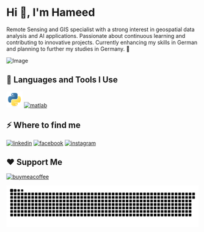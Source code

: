 <h1>Hi 👋, I'm Hameed</h1>
<p>Remote Sensing and GIS specialist with a strong interest in geospatial data analysis and AI applications. Passionate about continuous learning and contributing to innovative projects. Currently enhancing my skills in German and planning to further my studies in Germany. 🚀</p>

![Image](https://github.com/user-attachments/assets/3839f96e-6489-4389-8887-479ad4e941ea)
<h2>🚀 Languages and Tools I Use</h2>
<p><a target="_blank" href="https://raw.githubusercontent.com/devicons/devicon/master/icons/python/python-original.svg" style="display: inline-block;"><img src="https://raw.githubusercontent.com/devicons/devicon/master/icons/python/python-original.svg" alt="python" width="42" height="42" /></a>
<a target="_blank" href="https://upload.wikimedia.org/wikipedia/commons/2/21/Matlab_Logo.png" style="display: inline-block;"><img src="https://upload.wikimedia.org/wikipedia/commons/2/21/Matlab_Logo.png" alt="matlab" width="42" height="42" /></a></p>
<h2>⚡️ Where to find me</h2>
<p><a target="_blank" href="https://www.linkedin.com/in/hameedbasim" style="display: inline-block;"><img src="https://img.shields.io/badge/linkedin-logo?style=for-the-badge&logo=linkedin&logoColor=white&color=%230a77b6" alt="linkedin" /></a>
<a target="_blank" href="https://www.facebook.com/abb979" style="display: inline-block;"><img src="https://img.shields.io/badge/facebook-logo?style=for-the-badge&logo=facebook&logoColor=white&color=%230866ff" alt="facebook" /></a>
<a target="_blank" href="https://www.instagram.com/hameedbasimm" style="display: inline-block;"><img src="https://img.shields.io/badge/instagram-logo?style=for-the-badge&logo=instagram&logoColor=white&color=%23F35369" alt="instagram" /></a></p>
<h2>❤️ Support Me</h2>
<p><p>
<a href="https://www.buymeacoffee.com/hameedbasim">
<img src="https://cdn.buymeacoffee.com/buttons/v2/default-yellow.png" width="160" alt="buymeacoffee" />
</a>
</p>
</p>
<picture>
  <source media="(prefers-color-scheme: dark)" srcset="https://raw.githubusercontent.com/hameedbh/hameedbh/output/github-snake-dark.svg" />
  <source media="(prefers-color-scheme: light)" srcset="https://raw.githubusercontent.com/hameedbh/hameedbh/output/github-snake.svg" />
  <img alt="github-snake" src="https://raw.githubusercontent.com/hameedbh/hameedbh/output/github-snake.svg" />
</picture>
